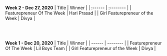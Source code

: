 **Week 2  - Dec 27, 2020**
| Title | Winner |
| :------                     | :--------       |
| Featurepreneur Of The Week | Hari Prasad |
| Girl Featurepreneur of the Week | Divya |


<br>
<br>

**Week 1  - Dec 20, 2020**
| Title                           | Winner          |
| ------                          |  --------       |
| Featurepreneur Of The Week      | Lil Boys Team   |
| Girl Featurepreneur of the Week | Divya           |